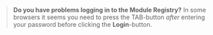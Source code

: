 ﻿> **Do you have problems logging in to the Module Registry?**
> In some browsers it seems you need to press the TAB-button *after* entering your password before clicking the **Login**-button.